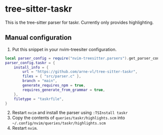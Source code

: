 # tree-sitter-taskr
This is the tree-sitter parser for taskr. Currently only provides highlighting.

## Manual configuration
1. Put this snippet in your nvim-treesiter configuration.
```lua
local parser_config = require("nvim-treesitter.parsers").get_parser_configs()
parser_config.taskr = {
    install_info = {
        url = "https://github.com/arne-vl/tree-sitter-taskr",
        files = { "src/parser.c" },
        branch = "main",
        generate_requires_npm = true,
        requires_generate_from_grammar = true,
    },
    filetype = "taskrfile",
}
```

2. Restart `nvim` and install the parser using `:TSInstall taskr`
3. Copy the contents of `queries/taskr/highlights.scm` into `~/.config/nvim/queries/taskr/highlights.scm`
4. Restart `nvim`.
